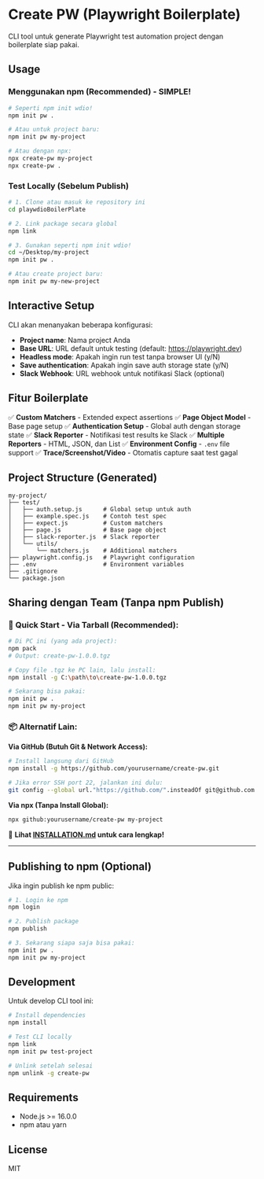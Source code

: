 # Create PW (Playwright Boilerplate)

CLI tool untuk generate Playwright test automation project dengan boilerplate siap pakai.

## Usage

### Menggunakan npm (Recommended) - SIMPLE!

```bash
# Seperti npm init wdio!
npm init pw .

# Atau untuk project baru:
npm init pw my-project

# Atau dengan npx:
npx create-pw my-project
npx create-pw .
```

### Test Locally (Sebelum Publish)

```bash
# 1. Clone atau masuk ke repository ini
cd playwdioBoilerPlate

# 2. Link package secara global
npm link

# 3. Gunakan seperti npm init wdio!
cd ~/Desktop/my-project
npm init pw .

# Atau create project baru:
npm init pw my-new-project
```

## Interactive Setup

CLI akan menanyakan beberapa konfigurasi:

- **Project name**: Nama project Anda
- **Base URL**: URL default untuk testing (default: https://playwright.dev)
- **Headless mode**: Apakah ingin run test tanpa browser UI (y/N)
- **Save authentication**: Apakah ingin save auth storage state (y/N)
- **Slack Webhook**: URL webhook untuk notifikasi Slack (optional)

## Fitur Boilerplate

✅ **Custom Matchers** - Extended expect assertions
✅ **Page Object Model** - Base page setup
✅ **Authentication Setup** - Global auth dengan storage state
✅ **Slack Reporter** - Notifikasi test results ke Slack
✅ **Multiple Reporters** - HTML, JSON, dan List
✅ **Environment Config** - `.env` file support
✅ **Trace/Screenshot/Video** - Otomatis capture saat test gagal

## Project Structure (Generated)

```
my-project/
├── test/
│   ├── auth.setup.js      # Global setup untuk auth
│   ├── example.spec.js    # Contoh test spec
│   ├── expect.js          # Custom matchers
│   ├── page.js            # Base page object
│   ├── slack-reporter.js  # Slack reporter
│   └── utils/
│       └── matchers.js    # Additional matchers
├── playwright.config.js   # Playwright configuration
├── .env                   # Environment variables
├── .gitignore
└── package.json
```

## Sharing dengan Team (Tanpa npm Publish)

### 🚀 Quick Start - Via Tarball (Recommended):

```bash
# Di PC ini (yang ada project):
npm pack
# Output: create-pw-1.0.0.tgz

# Copy file .tgz ke PC lain, lalu install:
npm install -g C:\path\to\create-pw-1.0.0.tgz

# Sekarang bisa pakai:
npm init pw .
npm init pw my-project
```

### 📦 Alternatif Lain:

**Via GitHub (Butuh Git & Network Access):**
```bash
# Install langsung dari GitHub
npm install -g https://github.com/yourusername/create-pw.git

# Jika error SSH port 22, jalankan ini dulu:
git config --global url."https://github.com/".insteadOf git@github.com:
```

**Via npx (Tanpa Install Global):**
```bash
npx github:yourusername/create-pw my-project
```

📖 **Lihat [INSTALLATION.md](INSTALLATION.md) untuk cara lengkap!**

---

## Publishing to npm (Optional)

Jika ingin publish ke npm public:

```bash
# 1. Login ke npm
npm login

# 2. Publish package
npm publish

# 3. Sekarang siapa saja bisa pakai:
npm init pw .
npm init pw my-project
```

## Development

Untuk develop CLI tool ini:

```bash
# Install dependencies
npm install

# Test CLI locally
npm link
npm init pw test-project

# Unlink setelah selesai
npm unlink -g create-pw
```

## Requirements

- Node.js >= 16.0.0
- npm atau yarn

## License

MIT